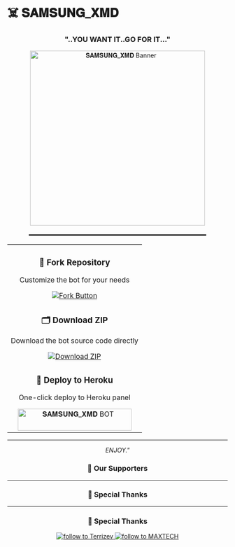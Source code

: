 # ☠️ 𝐒𝐀𝐌𝐒𝐔𝐍𝐆_𝐗𝐌𝐃

<h3 align="center">"..YOU WANT IT..GO FOR IT..."</h3>

<div align="center">
  <img src="https://files.catbox.moe/ibo6lv.jpg" alt="𝐒𝐀𝐌𝐒𝐔𝐍𝐆_𝐗𝐌𝐃 Banner" width="400" />
  
  <hr style="width: 80%; margin: 20px auto; border: 0.5px solid #333;" />
</div>

<table align="center">
  <tr>
    <td align="center" width="100%">
      <h3>🔄 Fork Repository</h3>
      <p>Customize the bot for your needs</p>
      <a href="https://github.com/Maxtech24/SAMSUNG_XMD-">
        <img src="https://img.shields.io/badge/FORK-purple?style=for-the-badge" alt="Fork Button">
      </a>
    </td>
  </tr>
  <tr>
    <td align="center" width="100%">
      <h3>🗂 Download ZIP</h3>
      <p>Download the bot source code directly</p>
      <a href="https://github.com/Maxtech24/SAMSUNG_XMD-/archive/refs/heads/main.zip">
        <img src="https://img.shields.io/badge/ZIP-purple?style=for-the-badge" alt="Download ZIP">
      </a>
    </td>
  </tr>
  <tr>
    <td align="center" width="100%">
      <h3>🚀 Deploy to Heroku</h3>
      <p>One-click deploy to Heroku panel</p>
      <a href="https://dashboard.heroku.com/new?template=https://github.com/Maxtech24/SAMSUNG_XMD-/tree/main">
        <img title="𝐒𝐀𝐌𝐒𝐔𝐍𝐆_𝐗𝐌𝐃 BOT" src="https://img.shields.io/badge/👻_DEPLOY_ON_HEROKU-000000?style=for-the-badge&logo=heroku&logoColor=white&color=FF00FF" width="260" height="50"/>
      </a>
    </td>
  </tr>
</table>

---

<p align="center">
  <i>ENJOY."</i>
</p>

<div align="center">
  <h3>🌟 Our Supporters</h3>
  
  ---

### 🙏 Special Thanks
---

### 🙏 Special Thanks 

<a href="https://github.com/Maxtech254">
  <img src="https://img.shields.io/badge/Thanks-Terrizev-blueviolet?style=for-the-badge&logo=github" alt="follow to Terrizev" />
</a>
<a href="https://github.com/Maxtech254">
  <img src="https://img.shields.io/badge/Owner-Terrizev-blueviolet?style=for-the-badge&logo=github" alt="follow to MAXTECH" />
</a>
